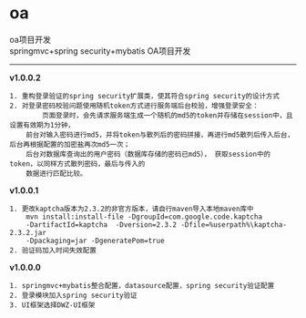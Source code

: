 # oa
oa项目开发  
springmvc+spring security+mybatis OA项目开发  

---  
__v1.0.0.2__  

	1. 重构登录验证的spring security扩展类，使其符合spring security的设计方式  
	2. 对登录密码校验问题使用随机token方式进行服务端后台校验，增强登录安全：  
			页面登录时，会先请求服务端生成一个随机的md5的token并存储在session中，且设置有效期为1分钟，  
		前台对输入密码进行md5，并将token与散列后的密码拼接，再进行md5散列后传入后台，后台再根据配置的加密盐再次md5一次；  
		后台对数据库查询出的用户密码（数据库存储的密码已md5）， 获取session中的token，以同样方式散列密码，最后与传入的  
		数据进行匹配比较。


__v1.0.0.1__  

	1. 更改kaptcha版本为2.3.2的非官方版本，请自行maven导入本地maven库中
		mvn install:install-file -DgroupId=com.google.code.kaptcha   
		-DartifactId=kaptcha  -Dversion=2.3.2 -Dfile=%userpath%\kaptcha-2.3.2.jar    
		-Dpackaging=jar -DgeneratePom=true
	2. 验证码加入时间失效配置
	
	
__v1.0.0.0__  

	1. springmvc+mybatis整合配置，datasource配置，spring security验证配置  
	2. 登录模块加入spring security验证  
	3. UI框架选择DWZ-UI框架  

